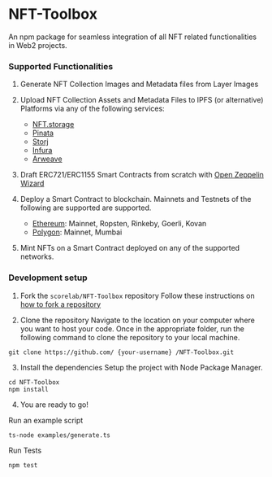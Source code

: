 # NFT-Toolbox

An npm package for seamless integration of all NFT related functionalities in Web2 projects.

### Supported Functionalities

1.  Generate NFT Collection Images and Metadata files from Layer Images
2.  Upload NFT Collection Assets and Metadata Files to IPFS (or alternative) Platforms via any of the following services:

    -   [NFT.storage](https://nft.storage/)
    -   [Pinata](https://www.pinata.cloud/)
    -   [Storj](https://landing.storj.io/permanently-pin-with-storj-dcs)
    -   [Infura](https://infura.io/product/ipfs)
    -   [Arweave](https://www.arweave.org/)

3.  Draft ERC721/ERC1155 Smart Contracts from scratch with [Open Zeppelin Wizard](https://github.com/OpenZeppelin/contracts-wizard)
4.  Deploy a Smart Contract to blockchain. Mainnets and Testnets of the following are supported are supported.
    -   [Ethereum](https://ethereum.org/): Mainnet, Ropsten, Rinkeby, Goerli, Kovan
    -   [Polygon](https://polygon.technology/): Mainnet, Mumbai
5.  Mint NFTs on a Smart Contract deployed on any of the supported networks.

### Development setup

1. Fork the `scorelab/NFT-Toolbox` repository
   Follow these instructions on [how to fork a repository](https://help.github.com/en/articles/fork-a-repo)

2. Clone the repository
   Navigate to the location on your computer where you want to host your code. Once in the appropriate folder, run the following command to clone the repository to your local machine.

```
git clone https://github.com/ {your-username} /NFT-Toolbox.git
```

3. Install the dependencies
   Setup the project with Node Package Manager.

```
cd NFT-Toolbox
npm install
```

4. You are ready to go!

Run an example script

```
ts-node examples/generate.ts
```

Run Tests

```
npm test
```
